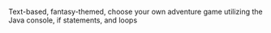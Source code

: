 Text-based, fantasy-themed, choose your own adventure game utilizing the Java console, if statements, and loops

